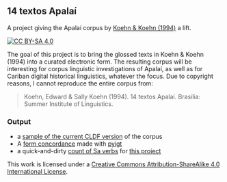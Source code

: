 ## 14 textos Apalaí

A project giving the Apalaí corpus by [Koehn & Koehn (1994)](etc/apalai.bib) a lift.

[![CC BY-SA 4.0][cc-by-sa-shield]][cc-by-sa]

The goal of this project is to bring the glossed texts in Koehn & Koehn (1994) into a curated electronic form.
The resulting corpus will be interesting for corpus linguistic investigations of Apalaí, as well as for Cariban digital historical linguistics, whatever the focus.
Due to copyright reasons, I cannot reproduce the entire corpus from:

> Koehn, Edward & Sally Koehn (1994). 14 textos Apalaí. Brasília: Summer Institute of Linguistics.

### Output
* a [sample of the current CLDF version](cldf/examples_sample.csv) of the corpus
* A [form concordance](stats/form-concordance.tsv) made with [pyigt](https://github.com/cldf/pyigt)
* a quick-and-dirty [count of Sa verbs](stats/apalai_sa_verb_stats.csv) for [this project](https://github.com/fmatter/cariban_irregular_1)

This work is licensed under a
[Creative Commons Attribution-ShareAlike 4.0 International License][cc-by-sa].

[cc-by-sa]: http://creativecommons.org/licenses/by-sa/4.0/
[cc-by-sa-image]: https://licensebuttons.net/l/by-sa/4.0/88x31.png
[cc-by-sa-shield]: https://img.shields.io/badge/License-CC%20BY--SA%204.0-lightgrey.svg

